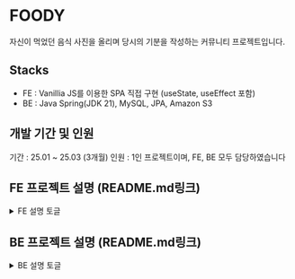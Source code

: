 # FOODY

자신이 먹었던 음식 사진을 올리며 당시의 기분을 작성하는 커뮤니티 프로젝트입니다.

## Stacks

- FE : Vanillia JS를 이용한 SPA 직접 구현 (useState, useEffect 포함)
- BE : Java Spring(JDK 21), MySQL, JPA, Amazon S3

## 개발 기간 및 인원

기간 : 25.01 ~ 25.03 (3개월)
인원 : 1인 프로젝트이며, FE, BE 모두 담당하였습니다

## FE 프로젝트 설명 (README.md링크)

  <details>
  <summary>FE 설명 토글</summary>
  
  ## 실행 방법

VSCode의 Live Server로 실행됩니다.

    다만, Live Server는 폴더 구조로 라우팅을 구현하므로, 이에 대한 설정을 바꿔 항상 루트에 위치한 `index.html`로 라우팅되도록 구현해야 합니다.

    1. `ctrl + shift + p`를 누른 뒤, settings **"Preferences: Open User Settings(JSON)"**을 열어주세요.
    2. `"liveServer.settings.file": "index.html"`를 그대로 추가해주세요. 해당 설정은 라우팅시 파일을 루트에 위치한 `index.html`로 고정하는 역할을 합니다.
    3. Live Server를 실행시키면 프로젝트에 위치한 `router.js`로 자동 라우팅됩니다.

    ## 주요 개념

    - 프로젝트 루프에 위치한 `index.html`의 화면에 내용을 구성하며, 라우팅간 페이지 구성요소를 교체하는 SPA 방식으로 작동합니다. <br/>
    - 3️⃣ `router.js`를 토대로 라우팅이 진행됩니다. <br />
    브라우저로 요청된 URL을 토대로 알맞는 컴포넌트를 토대로 2️⃣의 구성요소를 교체하는 방식입니다. <br />

    ```
    <body>
        <header id="app-header"></header>   // 1️⃣ 헤더 컴포넌트
        <div id="app"></div>                // 2️⃣ 핵심 로직 구현 영역
        <script type="module" src="/router.js"></script> // 3️⃣ SPA 라우팅 구현 함수
      </body>

    ```

    - ✅ `BaseComponent.js`는 아래 모든 종류의 컴포넌트의 상위 클래스입니다.
        - 1️⃣ `Component.js`는 **특정 요소**에 원하는 요소를 **자식으로 추가**하는 컴포넌트입니다.
        - 2️⃣ `InlineComponent.js` 는 **특정 요소를 대체**하는 컴포넌트입니다.
        - 3️⃣ `PortalComponent.js`는 모달과 같이 **Portal에 적용**하기 위한 컴포넌트입니다.
    - 💡`StateMangaer.js` 는 useState 상태 관리 로직을 제공하는 클래스입니다.
    - 🔧 `EffectManager.js` 는 useEffect 로직을 제공하는 클래스입니다.

    ## 폴더 구조

    ```
    ├── README.md
    ├── components
    │   ├── common
    │   │   ├── BaseComponent.js   // ✅
    │   │   ├── Component.js       // 1️⃣
    │   │   ├── InlineComponent.js // 2️⃣
    │   │   ├── PortalComponent.js // 3️⃣
    │   │   ├── StateManager.js    // 💡
    │   │   ├── EffectManager.js   // 🔧
    │   │   ├── Button
    │   │   │   ├── Button.css
    │   │   │   └── Button.js
    │   │   ├── Header
    │   │   │   ├── Header.css
    │   │   │   └── Header.js
    │   │   ├── Modal
    │   │   │   ├── Modal.css
    │   │   │   └── Modal.js
    │   │   ├── TextInput
    │   │   │   ├── TextInput.css
    │   │   │   └── TextInput.js
    │   │   ├── Textarea
    │   │   │   ├── Textarea.css
    │   │   │   └── Textarea.js
    │   │   └── Toast
    │   │       ├── Toast.css
    │   │       └── Toast.js
    │   └── pages                 // 라우트간 공용 컴포넌트
    │       └── post
    │           ├── Comment.css
    │           ├── Comment.js
    │           ├── PostCard.css
    │           └── PostCard.js
    ├── index.html
    ├── lib                       // 유틸함수
    │   ├── utils
    │   │   ├── auth.js           // 유저 인증 관련
    │   │   ├── date.js           // 시간 처리 관련
    │   │   └── number.js         // 숫자 처리 관련
    │   └── validation
    │       ├── inputValidations.js // 인풋 태그 유효성 검사 관련
    │       └── postValidations.js  // 게시글 유효성 검사 관련
    ├── pages
    │   ├── auth
    │   │   ├── Login.js          // 로그인 페이지
    │   │   ├── Mypage.js         // 회원정보 수정 페이지
    │   │   ├── PasswordChange.js // 비밀번호 수정 페이지
    │   │   └── Register.js       // 회원가입 페이지
    │   └── post
    │       ├── PostDetail.js     // 게시글 디테일 페이지
    │       ├── PostList.js       // 게시글 목록 페이지
    │       ├── PostModify.js     // 게시글 수정 페이지
    │       └── PostWrite.js      // 게시글 작성 페이지
    ├── public
    │   ├── data
    │   │   └── routes.js         // 라우트 정보
    ├── reset.css
    ├── router.js
    ├── service
    │   ├── Fetch.js              // 기본 페칭 함수
    │   ├── endpoints.js          // 엔드포인트 상수
    │   ├── postService.js        // 게시글 관련 API
    │   ├── userService.js        // 유저 관련 API
    │   └── utilService.js        // 이미지 업로드 등 서비스 미특정 API
    ├── style.css
    └── styles
        ├── auth
        │   ├── login.css
        │   ├── mypage.css
        │   ├── password_change.css
        │   └── register.css
        └── post
            ├── detail.css
            ├── list.css
            ├── modify.css
            └── write.css
    ```

    ## 회고 통합 저장소

    <details>
    <summary>📌 SPA 회고 (바닐라 자바스크립트)</summary>

    ### 회고

    정말 뜻깊었지만 매우 불쾌했던 구현과정이었습니다.

    처음에는 MPA (페이지당 HTML, CSS, JS)로 구현하려고 하다보니, HTML마다 중복되는 내용에 대한 처리, 매우 더러워지는 파일 · 폴더 구조로 인해 참지 못하고 기존에 익숙했던 리액트 방식으로 전환하였습니다.

    SPA를 구현하면서도 순탄하지만은 않았습니다. *(아직 해결하지 못한 이슈도 있습니다.)*

    클래스 컴포넌트 구조로 컴포넌트를 설계하고 렌더링, 이벤트 위임 등 고려해야 하는 사항들이 많았습니다.

    리액트에서는 당연하게 여겨졌던 것들이 작동하는데 추가적인 인풋이 필요한 사실에 충격을 많이 받았습니다.

    ### 고려했던 사항

    - 클래스 vs 함수형 컴포넌트 중에 **클래스 컴포넌트를 선택한 이유**
    리액트는 클래스 → 함수형 컴포넌트로 더 편리하도록 진화하였는데 그 과정을 몸소 느껴보고자 클래스 컴포넌트로 구현하였습니다.
    다만, 역시나 클래스 컴포넌트는 불편한 점들이 많았습니다.
        1. `this 바인딩`이 필요하다. (생명주기 메소드)
        2. 상속이 된다는 점이 오히려 불편하게 다가왔다.

            함수형 컴포넌트에서는 각 컴포넌트가 독립적으로 존재해서 사용할 수 있어 자유도가 높았던 반면, 클래스형 컴포넌트는 부모 컴포넌트 아래 구현되다 보니 생명주기, 메소드 등 신경써야 했던 부분들이 많았습니다.

    - **폴더 구조** 정리 (리팩토링)

        개발을 깔끔하게 해서 동료가(kevin) 코드를 이해하는데 1초의 시간도 걸리지 않도록 코드 및 프로젝트를 관리하는 것도 개발자에게 중요한 능력중 하나라고 생각합니다.

        오늘 `kevin`의 강의에서 **“폴더 및 파일 구조는 같이 봐야하는 코드끼리 모아놓아져 있어야 한다”**는 말씀을 토대로 최대한 관심사가 비슷한 코드들끼리 구조화하려고 노력했습니다.

        cf) `Next.js`의 폴더 구조를 비슷하게 따라해았습니다. (Page Router)

        혹시라도 추후에 바닐라 JS → React → Next.js 로 마이그레이션 할 수 있다고 생각했기 때문이기도 합니다.

    - **개인 코드 리뷰 및 기록 남기기**
        1. 바닐라 JS로 useState, useEffect 훅 개발 https://github.com/100-hours-a-week/2-noah-kim-community/pull/14
        2. S3 이미지 업로드 기능 https://github.com/100-hours-a-week/2-noah-kim-community/pull/17

        수정해야할 사항들을 리뷰후에 반영하는 방식으로 연습해서 현업에 나가서도 코드 리뷰하는 습관을 들이도록 노력했습니다.

        단, 아직은 제가 만든 코드를 제가 보는거라 **사소한 에러들 밖에 보이지 않습니다.**

        경험이 쌓이고 실력이 쌓이면 코드 구조 혹은  효율적으로 변경할 수 있는 눈이 생기기를 기대해봅니다..


    ### 신기했던 것 / 불편했던 점들

    - CSS 적용이 전역으로 되는 문제
    `CSS Module` 혹은 `Tailwindcss`와 같은 방법으로 개발을 하다보면 전역 CSS에 대한 고려를 하지 않아도 되었는데, 타 컴포넌트에서 자꾸 스타일이 치고 들어와서 HTML 속성명을 고민하는 시간과, 중복 CSS가 발생하지 않도록 고려하는 과정에서 시간적 소요가 있었습니다.
    - JSX의 소중함
        1. `template()` 함수에서 HTML을 작성하였는데, 문자열 안에 작성하다 보니 코드 에디터의 기능을 일절 사용하지 못했습니다. (자동 완성, 속성 추천 등)
        2. JSX에서 자동으로 변환해주던 것들
            1. `map()` 함수에서 `.join(””)` 없이 각 원소를 렌더링

                `map()`이 배열을 반환한다는 사실을 망각한채, 리액트에서는 `map()`을 사용하면 당연히 각 요소를 렌더링한다고 생각했었음. 이는, JSX가 지원하는 기능이었던 것.

            2. 조건부 렌더링의 편리함

                삼항 연산자, && 연산자 등으로 State에 따른 조건 렌더링을 편하게 했었는데, 바닐라 JS 환경에서는 아래 코드와 같이 작성하면 `<` 를 인식하지 못하였다. 생각해보면 당연했는데 이 또한 충격받았다.

                ```jsx
                return `
                	${isDone ? <div>It is Done</div> : <div>Not Done</div>}
                `

                ```


    ### 추가

    저는 리액트 개발할때 클래스를 거의 사용하지 않았었습니다.

    심지어는 “자바스크립트에서 클래스를 도데체 왜 알아야하지?”를 고수하던 개발자였는데, 이번 기회로 생각이 조금 바뀌었습니다.

    클래스 문법에 익숙해지다 보니, 함수형 컴포넌트 내부에서 모듈처럼 함수들을 관리하면 생각보다 사용하기 편리할 것 같다고 생각해서, 다음 프로젝트때 한번 적용해보면 좋을 것 같습니다.

    - handlers를 묶으면 좋을 것 같습니다. 중구난방 이벤트 핸들러 함수들이 퍼져있는게 마음에 안들었는데 클래스로 묶어버리면 MVC처럼 관심사 분리가 잘될 것 같습니다.

    ```jsx
    import { useState } from 'react'
    import { useNavigate } from 'react-router-dom'

    // 🎯 핸들러들을 묶어서 관리하는 클래스
    class LoginHandlers {
      constructor(setUser, navigate) {
        this.setUser = setUser
        this.navigate = navigate
      }

      login = () => {
        // 로그인 로직 (예제에서는 간단한 사용자 정보 저장)
        this.setUser({ username: 'testUser', isLoggedIn: true })
        alert('로그인 성공!')
        this.navigate('/dashboard') // 로그인 후 이동
      }

      logout = () => {
        this.setUser({ username: '', isLoggedIn: false })
        alert('로그아웃 되었습니다.')
      }

      routeToSignup = () => {
        this.navigate('/signup')
      }
    }

    // 🎯 함수형 컴포넌트 (핸들러 클래스를 활용)
    const Login = () => {
      const [user, setUser] = useState({ username: '', isLoggedIn: false })
      const navigate = useNavigate()

      // 🔥 LoginHandlers 인스턴스 생성 후 활용
      const handlers = new LoginHandlers(setUser, navigate)

      return (
        <div style={{ textAlign: 'center', marginTop: '50px' }}>
          <h1>로그인 페이지</h1>

          {user.isLoggedIn ? (
            <>
              <p>안녕하세요, {user.username}님!</p>
              <button onClick={handlers.logout}>로그아웃</button>
            </>
          ) : (
            <>
              <button onClick={handlers.login}>로그인</button>
              <button onClick={handlers.routeToSignup} style={{ marginLeft: '10px' }}>
                회원가입
              </button>
            </>
          )}
        </div>
      )
    }

    export default Login

    ```

  </details>
    
    


## BE 프로젝트 설명 (README.md링크)

 <details>
  <summary>BE 설명 토글</summary>
## 실행 방법

1. 비밀키를 추가해야 합니다. _(당연히 비공개입니다.)_

   [`application.properties`](http://application.properties) (JWT 관련 비밀값)

   [`application-private.properties`](http://application-private.properties) (S3 관련 비밀값)

## 주요 개념

- 각 서비스별로 파일을 분리하여 `domain` 폴더 아래 정리했습니다.

## 폴더 구조

```
├── KtcApplication.java
├── SpringConfig.java
└── domain
    ├── S3                    // S3 서비스 관련
    │   ├── S3Config.java
    │   ├── S3Controller.java // 이미지 삭제, 이미지 업로드
    │   ├── S3Service.java
    │   └── response
    │       └── ImageUploadResponse.java
    ├── post
    │   ├── controller        // 게시글 관련
    │   │   └── PostController.java
    │   ├── dto
    │   │   ├── request
    │   │   │   ├── comment
    │   │   │   │   ├── CommentCreateRequest.java
    │   │   │   │   └── CommentUpdateRequest.java
    │   │   │   ├── like
    │   │   │   └── post
    │   │   │       ├── PostCreateRequest.java
    │   │   │       ├── PostListResponse.java
    │   │   │       └── PostModifyRequest.java
    │   │   └── response
    │   │       ├── comment
    │   │       │   ├── CommentCreateResponse.java
    │   │       │   └── CommentUpdateResponse.java
    │   │       └── post
    │   │           └── PostDetailResponse.java
    │   ├── entity
    │   │   ├── Comment.java
    │   │   ├── Like.java
    │   │   └── Post.java
    │   ├── repository
    │   │   ├── CommentRepository.java
    │   │   ├── LikeRepository.java
    │   │   └── PostRepository.java
    │   └── service
    │       ├── CommentService.java
    │       ├── LikeService.java
    │       └── PostService.java
    ├── user
    │   ├── controller
    │   │   └── UserController.java
    │   ├── dto
    │   │   ├── request
    │   │   │   ├── LoginRequest.java
    │   │   │   ├── ModifyRequest.java
    │   │   │   ├── PasswordModifyRequest.java
    │   │   │   └── RegisterRequest.java
    │   │   └── response
    │   │       ├── CreateResponse.java
    │   │       ├── LoginResponse.java
    │   │       ├── RegisterResponse.java
    │   │       └── UserDataResponse.java
    │   ├── entity
    │   │   └── User.java
    │   ├── repository
    │   │   ├── JpaUserRepository.java
    │   │   └── UserRepository.java
    │   └── service
    │       └── UserService.java
    └── utils
        ├── response
        │   ├── CommonResponse.java         // 공통 응답 형식
        │   ├── CustomException.java
        │   ├── GlobalExceptionHandler.java
        │   └── errorcode                   // 각 서비스별 응답 에러 코드
        │       ├── AuthErrorCode.java
        │       ├── CommentErrorCode.java
        │       ├── ErrorCode.java
        │       ├── JwtErrorCode.java
        │       ├── PostErrorCode.java
        │       └── S3ErrorCode.java
        └── security                        // JWT, 비밀번호 해싱 등 보안 관련
            ├── JwtProperties.java
            ├── JwtUtils.java
            └── PasswordUtils.java

```

### 회고

1. FE 개발자로써는 처음으로 BE 개발을 해보면서 어떤 로직이 불편하고 손이 많이가는지 약간은 이해하게 되었습니다.

   특히, 무한스크롤이랑 페이지네이션 방식 중에서 어떤 방식이 BE 입장에서 불편한지 항상 궁금했는데, 별반 차이가 없는것 같습니다.

1. 이번 과제를 하면서 가장 크게 느낀점은 한 분야에서만 능력자가 되기도 힘들겠다는 점입니다.

   이번 부트캠프 시작하면서 야심차게 백엔드 개발을 해보려고 했는데, 생각보다 첩첩산중인 것을 느꼈습니다.

   CRUD 개발은 기본이며, JPA, ERD 설계, 동시성 처리, AOP… 등등 할게 많았습니다.

   그렇다고 FE 개발이 편하고 좋은 것은 아닙니다.

   오히려 공부할게 많지만, 지금까지 해왔던 프로젝트가 대부분 FE 였어서 비교적 편리하게 진행한 것 같습니다.

</details>
